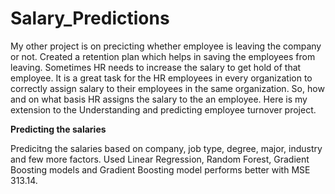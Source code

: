 # Salary_Predictions

My other project is on precicting whether employee is leaving the company or not. Created a retention plan which helps in saving the employees from leaving. Sometimes HR needs to increase the salary to get hold of that employee. It is a great task for the HR employees in every organization to correctly assign salary to their employees in the same organization. So, how and on what basis HR assigns the salary to the an employee. Here is my extension to the Understanding and predicting employee turnover project.

**Predicting the salaries**

Predicitng the salaries based on company, job type, degree, major, industry and few more factors.
Used Linear Regression, Random Forest, Gradient Boosting models and Gradient Boosting model performs better with MSE 313.14.
